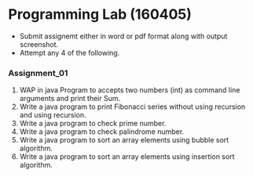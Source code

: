 # Programming Lab (160405)
* Submit assignemt either in word or pdf format along with output screenshot.
* Attempt any 4 of the following.
### Assignment_01
  
1.  WAP in java Program to accepts two numbers (int) as command line arguments and print their Sum.
2.	Write a java program to print Fibonacci series without using recursion and using recursion.
3.	Write a java program to check prime number.	 
4.	Write a java program to check palindrome number.
5.	Write a java program to sort an array elements using bubble sort algorithm.
6.	Write a java program to sort an array elements using insertion sort algorithm.

